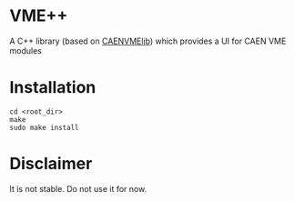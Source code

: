# VME++
A C++ library (based on [CAENVMElib](https://www.caen.it/products/caenvmelib-library/))
which provides a UI for CAEN VME modules 

# Installation
```
cd <root_dir>
make
sudo make install
```

# Disclaimer
It is not stable. Do not use it for now.
